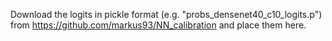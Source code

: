 Download the logits in pickle format (e.g. "probs_densenet40_c10_logits.p") from https://github.com/markus93/NN_calibration and place them here.
